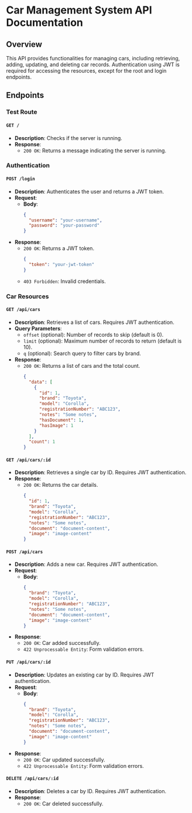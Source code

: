 # Car Management System API Documentation

## Overview
This API provides functionalities for managing cars, including retrieving, adding, updating, and deleting car records. Authentication using JWT is required for accessing the resources, except for the root and login endpoints.

## Endpoints

### Test Route

#### `GET /`
- **Description**: Checks if the server is running.
- **Response**:
    - `200 OK`: Returns a message indicating the server is running.

### Authentication

#### `POST /login`
- **Description**: Authenticates the user and returns a JWT token.
- **Request**:
    - **Body**:
      ```json
      {
        "username": "your-username",
        "password": "your-password"
      }
      ```
- **Response**:
    - `200 OK`: Returns a JWT token.
      ```json
      {
        "token": "your-jwt-token"
      }
      ```
    - `403 Forbidden`: Invalid credentials.

### Car Resources

#### `GET /api/cars`
- **Description**: Retrieves a list of cars. Requires JWT authentication.
- **Query Parameters**:
    - `offset` (optional): Number of records to skip (default is 0).
    - `limit` (optional): Maximum number of records to return (default is 10).
    - `q` (optional): Search query to filter cars by brand.
- **Response**:
    - `200 OK`: Returns a list of cars and the total count.
      ```json
      {
        "data": [
          {
            "id": 1,
            "brand": "Toyota",
            "model": "Corolla",
            "registrationNumber": "ABC123",
            "notes": "Some notes",
            "hasDocument": 1,
            "hasImage": 1
          }
        ],
        "count": 1
      }
      ```

#### `GET /api/cars/:id`
- **Description**: Retrieves a single car by ID. Requires JWT authentication.
- **Response**:
    - `200 OK`: Returns the car details.
      ```json
      {
        "id": 1,
        "brand": "Toyota",
        "model": "Corolla",
        "registrationNumber": "ABC123",
        "notes": "Some notes",
        "document": "document-content",
        "image": "image-content"
      }
      ```

#### `POST /api/cars`
- **Description**: Adds a new car. Requires JWT authentication.
- **Request**:
    - **Body**:
      ```json
      {
        "brand": "Toyota",
        "model": "Corolla",
        "registrationNumber": "ABC123",
        "notes": "Some notes",
        "document": "document-content",
        "image": "image-content"
      }
      ```
- **Response**:
    - `200 OK`: Car added successfully.
    - `422 Unprocessable Entity`: Form validation errors.

#### `PUT /api/cars/:id`
- **Description**: Updates an existing car by ID. Requires JWT authentication.
- **Request**:
    - **Body**:
      ```json
      {
        "brand": "Toyota",
        "model": "Corolla",
        "registrationNumber": "ABC123",
        "notes": "Some notes",
        "document": "document-content",
        "image": "image-content"
      }
      ```
- **Response**:
    - `200 OK`: Car updated successfully.
    - `422 Unprocessable Entity`: Form validation errors.

#### `DELETE /api/cars/:id`
- **Description**: Deletes a car by ID. Requires JWT authentication.
- **Response**:
    - `200 OK`: Car deleted successfully.